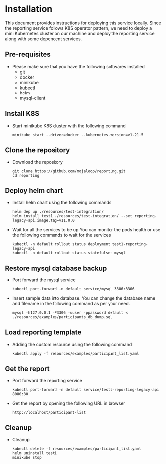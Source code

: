# Installation

This document provides instructions for deploying this service locally.
Since the reporting service follows K8S operator pattern, we need to deploy a mini Kubernetes cluster on our machine and deploy the reporting service along with some dependent services.

## Pre-requisites
- Please make sure that you have the following softwares installed
  - git
  - docker
  - minikube
  - kubectl
  - helm
  - mysql-client
 
## Install K8S
- Start minikube K8S cluster with the following command
  ```
  minikube start --driver=docker --kubernetes-version=v1.21.5
  ```

## Clone the repository
- Download the repository
  ```
  git clone https://github.com/mojaloop/reporting.git
  cd reporting
  ```

## Deploy helm chart
- Install helm chart using the following commands
  ```
  helm dep up ./resources/test-integration/
  helm install test1 ./resources/test-integration/ --set reporting-legacy-api.image.tag=v11.0.0
  ```
- Wait for all the services to be up
  You can monitor the pods health or use the following commands to wait for the services
  ```
  kubectl -n default rollout status deployment test1-reporting-legacy-api
  kubectl -n default rollout status statefulset mysql
  ```

## Restore mysql database backup
- Port forward the mysql service
  ```
  kubectl port-forward -n default service/mysql 3306:3306
  ```
- Insert sample data into database. You can change the database name and filename in the following command as per your need.
  ```
  mysql -h127.0.0.1 -P3306 -uuser -ppassword default < ./resources/examples/participants_db_dump.sql
  ```

## Load reporting template
- Adding the custom resource using the following command
  ```
  kubectl apply -f resources/examples/participant_list.yaml
  ```

## Get the report
- Port forward the reporting service
  ```
  kubectl port-forward -n default service/test1-reporting-legacy-api 8080:80
  ```
- Get the report by opening the following URL in browser
  ```
  http://localhost/participant-list
  ```

## Cleanup
- Cleanup
  ```
  kubectl delete -f resources/examples/participant_list.yaml
  helm uninstall test1
  minikube stop
  ```
